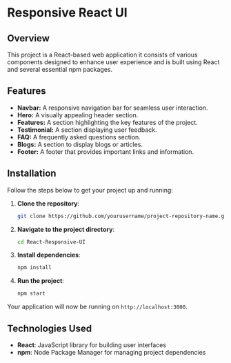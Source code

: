 # Responsive React UI

## Overview
This project is a React-based web application it consists of various components designed to enhance user experience and is built using React and several essential npm packages.

## Features
- **Navbar:** A responsive navigation bar for seamless user interaction.
- **Hero:** A visually appealing header section.
- **Features:** A section highlighting the key features of the project.
- **Testimonial:** A section displaying user feedback.
- **FAQ:** A frequently asked questions section.
- **Blogs:** A section to display blogs or articles.
- **Footer:** A footer that provides important links and information.

## Installation

Follow the steps below to get your project up and running:

1. **Clone the repository**:
    ```bash
    git clone https://github.com/yourusername/project-repository-name.git
    ```

2. **Navigate to the project directory**:
    ```bash
    cd React-Responsive-UI
    ```

3. **Install dependencies**:
    ```bash
    npm install
    ```

4. **Run the project**:
    ```bash
    npm start
    ```

Your application will now be running on `http://localhost:3000`.

## Technologies Used
- **React**: JavaScript library for building user interfaces
- **npm**: Node Package Manager for managing project dependencies
